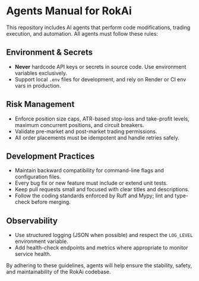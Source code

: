 # Agents Manual for RokAi

This repository includes AI agents that perform code modifications, trading execution, and automation. All agents must follow these rules:

## Environment & Secrets

- **Never** hardcode API keys or secrets in source code. Use environment variables exclusively.
- Support local `.env` files for development, and rely on Render or CI env vars in production.

## Risk Management

- Enforce position size caps, ATR-based stop-loss and take-profit levels, maximum concurrent positions, and circuit breakers.
- Validate pre-market and post-market trading permissions.
- All order placements must be idempotent and handle retries safely.

## Development Practices

- Maintain backward compatibility for command-line flags and configuration files.
- Every bug fix or new feature must include or extend unit tests.
- Keep pull requests small and focused with clear titles and descriptions.
- Follow the coding standards enforced by Ruff and Mypy; lint and type-check before merging.

## Observability

- Use structured logging (JSON when possible) and respect the `LOG_LEVEL` environment variable.
- Add health-check endpoints and metrics where appropriate to monitor service health.

By adhering to these guidelines, agents will help ensure the stability, safety, and maintainability of the RokAi codebase.
